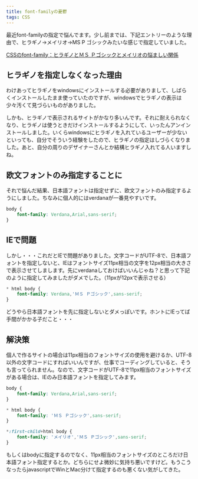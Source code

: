 ```yaml
---
title: font-familyの憂鬱
tags: CSS
---
```


最近font-familyの指定で悩んでます。少し前までは、下記エントリーのような理由で、ヒラギノ→メイリオ→MS P ゴシックみたいな感じで指定していました。

[CSSのfont-family：ヒラギノとＭＳ Ｐゴシックとメイリオの悩ましい関係](http://loconet.web2.jp/blog/archives/2007/02/cssfontfamily.html)

ヒラギノを指定しなくなった理由
------------------------------

わけあってヒラギノをwindowsにインストールする必要がありまして、しばらくインストールしたまま使っていたのですが、windowsでヒラギノの表示は少々汚くて見づらいものがありました。

しかも、ヒラギノで表示されるサイトがかなり多いんです。それに耐えられなくなり、ヒラギノは使うときだけインストールするようにして、いったんアンインストールしました。いくらwindowsにヒラギノを入れているユーザーが少ないといっても、自分でそういう経験をしたので、ヒラギノの指定はしづらくなりました。あと、自分の周りのデザイナーさんとか結構ヒラギノ入れてる人いますしね。

欧文フォントのみ指定することに
------------------------------

それで悩んだ結果、日本語フォントは指定せずに、欧文フォントのみ指定するようにしました。ちなみに個人的にはverdanaが一番見やすいです。

```css
body {
    font-family: Verdana,Arial,sans-serif;
}
```

IEで問題
--------------

しかし・・・これだとIEで問題がありました。文字コードがUTF-8で、日本語フォントを指定しないと、IEはフォントサイズ11px相当の文字を12px相当の大きさで表示させてしまします。先にverdanaしておけばいいんじゃね？と思って下記のように指定してみましたがダメでした。（11pxが12pxで表示させる）

```css
* html body {
    font-family: Verdana,'ＭＳ Ｐゴシック',sans-serif;
}
```

どうやら日本語フォントを先に指定しないとダメっぽいです。ホントにIEってば手間がかかる子だこと・・・

解決策
-------------

個人で作るサイトの場合は11px相当のフォントサイズの使用を避けるか、UTF-8以外の文字コードにすればいいんですが、仕事でコーディングしていると、そうも言ってられません。なので、文字コードがUTF-8で11px相当のフォントサイズがある場合は、IEのみ日本語フォントを指定してみます。

```css
body {
    font-family: Verdana,Arial,sans-serif;
}

* html body {
    font-family: 'ＭＳ Ｐゴシック',sans-serif;
}

*:first-child+html body {
    font-family: 'メイリオ','ＭＳ Ｐゴシック',sans-serif;
}
```

もしくはbodyに指定するのでなく、11px相当のフォントサイズのところだけ日本語フォント指定するとか。どちらにせよ微妙に気持ち悪いですけど。もうこうなったらjavascriptでWinとMac分けて指定するのも悪くない気がしてきた。
